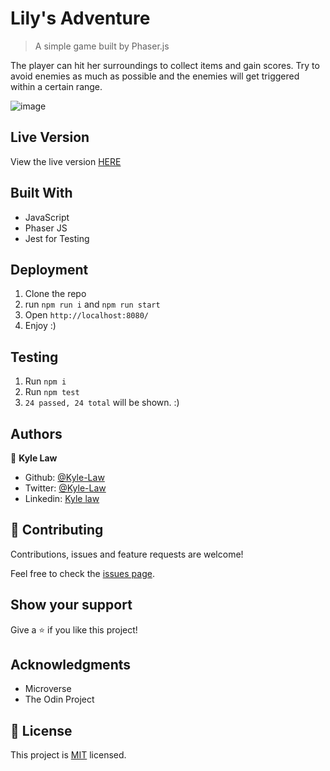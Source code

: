 # Lily's Adventure

> A simple game built by Phaser.js

The player can hit her surroundings to collect items and gain scores. Try to avoid enemies as much as possible and the enemies will get triggered within a certain range.

![image](https://user-images.githubusercontent.com/55923773/91373006-d7427400-e847-11ea-971e-d547b332ce13.png)

## Live Version

View the live version [HERE](https://lily-adventure.herokuapp.com/)

## Built With

- JavaScript
- Phaser JS
- Jest for Testing

## Deployment

1. Clone the repo
2. run `npm run i` and `npm run start`
3. Open `http://localhost:8080/`
4. Enjoy :)

## Testing

1. Run `npm i`
2. Run `npm test`
3. `24 passed, 24 total` will be shown. :)

## Authors

👤 **Kyle Law**

- Github: [@Kyle-Law](https://github.com/Kyle-Law)
- Twitter: [@Kyle-Law](https://twitter.com/ZhunKhing)
- Linkedin: [Kyle law](https://www.linkedin.com/in/kyle-lawzhunkhing/)

## 🤝 Contributing

Contributions, issues and feature requests are welcome!

Feel free to check the [issues page](https://github.com/Kyle-Law/micro-reddit/issues?q=is%3Aissue+is%3Aopen+sort%3Aupdated-desc).

## Show your support

Give a ⭐️ if you like this project!

## Acknowledgments

- Microverse
- The Odin Project

## 📝 License

This project is [MIT](LICENSE) licensed.
